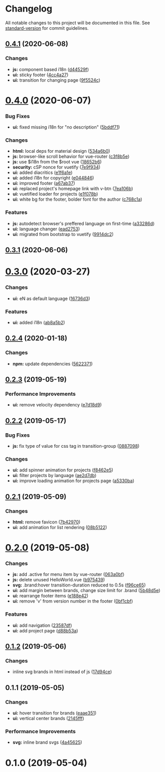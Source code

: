 # Changelog

All notable changes to this project will be documented in this file. See [standard-version](https://github.com/conventional-changelog/standard-version) for commit guidelines.

## [0.4.1](https://github.com/Redpoint1/personal-page/compare/v0.4.0...v0.4.1) (2020-06-08)


### Changes

* **js:** component based i18n ([d44529f](https://github.com/Redpoint1/personal-page/commit/d44529f))
* **ui:** sticky footer ([4cc4a27](https://github.com/Redpoint1/personal-page/commit/4cc4a27))
* **ui:** transition for changing page ([9f5524c](https://github.com/Redpoint1/personal-page/commit/9f5524c))



# [0.4.0](https://github.com/Redpoint1/personal-page/compare/v0.3.1...v0.4.0) (2020-06-07)


### Bug Fixes

* **ui:** fixed missing i18n for "no description" ([5bddf71](https://github.com/Redpoint1/personal-page/commit/5bddf71))


### Changes

* **html:** local deps for material design ([534a6b0](https://github.com/Redpoint1/personal-page/commit/534a6b0))
* **js:** browser-like scroll behavior for vue-router ([c3f8b5e](https://github.com/Redpoint1/personal-page/commit/c3f8b5e))
* **js:** use $i18n from the $root vue ([18652b6](https://github.com/Redpoint1/personal-page/commit/18652b6))
* **security:** cSP nonce for vuetify ([7e9f934](https://github.com/Redpoint1/personal-page/commit/7e9f934))
* **ui:** added diacritics ([e1f6a1e](https://github.com/Redpoint1/personal-page/commit/e1f6a1e))
* **ui:** added i18n for copyright ([e044846](https://github.com/Redpoint1/personal-page/commit/e044846))
* **ui:** improved footer ([a67ab37](https://github.com/Redpoint1/personal-page/commit/a67ab37))
* **ui:** replaced project's homepage link with v-btn ([7ea106b](https://github.com/Redpoint1/personal-page/commit/7ea106b))
* **ui:** vuetified loader for projects ([e1f078b](https://github.com/Redpoint1/personal-page/commit/e1f078b))
* **ui:** white bg for the footer, bolder font for the author ([c768c1a](https://github.com/Redpoint1/personal-page/commit/c768c1a))


### Features

* **js:** autodetect browser's preffered language on first-time ([a33286d](https://github.com/Redpoint1/personal-page/commit/a33286d))
* **ui:** language changer ([ead2753](https://github.com/Redpoint1/personal-page/commit/ead2753))
* **ui:** migrated from bootstrap to vuetify ([9914dc2](https://github.com/Redpoint1/personal-page/commit/9914dc2))



## [0.3.1](https://github.com/Redpoint1/personal-page/compare/v0.3.0...v0.3.1) (2020-06-06)



# [0.3.0](https://github.com/Redpoint1/personal-page/compare/v0.2.4...v0.3.0) (2020-03-27)


### Changes

* **ui:** eN as default language ([16736d3](https://github.com/Redpoint1/personal-page/commit/16736d3))


### Features

* **ui:** added i18n ([ab8a5b2](https://github.com/Redpoint1/personal-page/commit/ab8a5b2))



## [0.2.4](https://github.com/Redpoint1/personal-page/compare/v0.2.3...v0.2.4) (2020-01-18)


### Changes

* **npm:** update dependencies ([5622371](https://github.com/Redpoint1/personal-page/commit/5622371))



## [0.2.3](https://github.com/Redpoint1/personal-page/compare/v0.2.2...v0.2.3) (2019-05-19)


### Performance Improvements

* **ui:** remove velocity dependency ([e7d18d9](https://github.com/Redpoint1/personal-page/commit/e7d18d9))



## [0.2.2](https://github.com/Redpoint1/personal-page/compare/v0.2.1...v0.2.2) (2019-05-17)


### Bug Fixes

* **js:** fix type of value for css tag in transition-group ([0887098](https://github.com/Redpoint1/personal-page/commit/0887098))


### Changes

* **ui:** add spinner animation for projects ([f8462e5](https://github.com/Redpoint1/personal-page/commit/f8462e5))
* **ui:** filter projects by language ([ae2d7db](https://github.com/Redpoint1/personal-page/commit/ae2d7db))
* **ui:** improve loading animation for projects page ([a5330ba](https://github.com/Redpoint1/personal-page/commit/a5330ba))



## [0.2.1](https://github.com/Redpoint1/personal-page/compare/v0.2.0...v0.2.1) (2019-05-09)


### Changes

* **html:** remove favicon ([7b42970](https://github.com/Redpoint1/personal-page/commit/7b42970))
* **ui:** add animation for list rendering ([08b5122](https://github.com/Redpoint1/personal-page/commit/08b5122))



# [0.2.0](https://github.com/Redpoint1/personal-page/compare/v0.1.2...v0.2.0) (2019-05-08)


### Changes

* **js:** add .active for menu item by vue-router ([063a0bf](https://github.com/Redpoint1/personal-page/commit/063a0bf))
* **js:** delete unused HelloWorld.vue ([b975439](https://github.com/Redpoint1/personal-page/commit/b975439))
* **svg:** .brand:hover transition-duration reduced to 0.5s ([f96ce65](https://github.com/Redpoint1/personal-page/commit/f96ce65))
* **ui:** add margin between brands, change size limit for .brand ([5b48d5e](https://github.com/Redpoint1/personal-page/commit/5b48d5e))
* **ui:** rearrange footer items ([e188e42](https://github.com/Redpoint1/personal-page/commit/e188e42))
* **ui:** remove 'v' from version number in the footer ([0bf1cbf](https://github.com/Redpoint1/personal-page/commit/0bf1cbf))


### Features

* **ui:** add navigation ([23587df](https://github.com/Redpoint1/personal-page/commit/23587df))
* **ui:** add project page ([d88b53a](https://github.com/Redpoint1/personal-page/commit/d88b53a))



## [0.1.2](https://github.com/Redpoint1/personal-page/compare/v0.1.1...v0.1.2) (2019-05-06)


### Changes

* inline svg brands in html instead of js ([17d94ce](https://github.com/Redpoint1/personal-page/commit/17d94ce))



## 0.1.1 (2019-05-05)


### Changes

* **ui:** hover transition for brands ([eaae351](https://github.com/Redpoint1/personal-page/commit/eaae351))
* **ui:** vertical center brands ([2145fff](https://github.com/Redpoint1/personal-page/commit/2145fff))


### Performance Improvements

* **svg:** inline brand svgs ([4a45625](https://github.com/Redpoint1/personal-page/commit/4a45625))



# 0.1.0 (2019-05-04)

